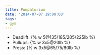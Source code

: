 ```yaml
---
title: Pumpatorium
date: '2014-07-07 19:00:00'
tags:
- gym
---
```


- Deadlift: {% w 5@135/185/205/225lb %}
- Pullups: {% w 3x5@20lb %}
- Press: {% w 3x5@65/75/80lb %}
